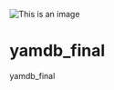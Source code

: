 ![This is an image](https://github.com/Vandach/yamdb_final/actions/workflows/yamdb_workflow.yml/badge.svg)

# yamdb_final
yamdb_final




